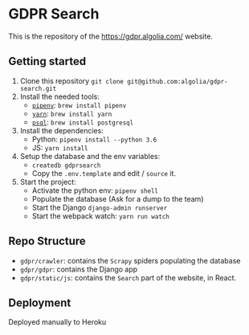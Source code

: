 # GDPR Search

This is the repository of the https://gdpr.algolia.com/ website.

## Getting started

1. Clone this repository `git clone git@github.com:algolia/gdpr-search.git`
2. Install the needed tools:
    * [`pipenv`](https://docs.pipenv.org/#install-pipenv-today): `brew install pipenv`
    * [`yarn`](https://yarnpkg.com/lang/en/docs/install/): `brew install yarn`
    * [`psql`](https://www.postgresql.org/): `brew install postgresql`
3. Install the dependencies:
    * Python: `pipenv install --python 3.6`
    * JS: `yarn install`
4. Setup the database and the env variables:
    * `createdb gdprsearch`
    * Copy the `.env.template` and edit / `source` it.
5. Start the project:
    * Activate the python env: `pipenv shell`
    * Populate the database (Ask for a dump to the team)
    * Start the Django `django-admin runserver`
    * Start the webpack watch: `yarn run watch`


## Repo Structure
* `gdpr/crawler`: contains the `Scrapy` spiders populating the database
* `gdpr/gdpr`: contains the Django app
* `gdpr/static/js`: contains the `Search` part of the website, in React.

## Deployment
Deployed manually to Heroku